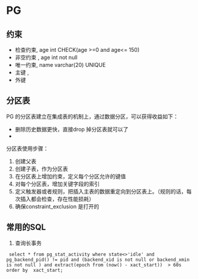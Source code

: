# PG
## 约束
- 检查约束,  age int CHECK(age >=0 and age<= 150)
- 非空约束 , age int not null
- 唯一约束,  name varchar(20) UNIQUE
- 主键 ,
- 外键
## 分区表
  PG 的分区表建立在集成表的机制上，通过数据分区，可以获得收益如下：
  - 删除历史数据更快，直接drop 掉分区表就可以了
  - 
  分区表使用步骤：
 1. 创建父表
 2. 创建子表，作为分区表
 3. 在分区表上增加约束，定义每个分区允许的键值
 4. 对每个分区表，增加关键字段的索引
 5. 定义触发器或者规则，把插入主表的数据重定向到分区表上。（规则的话，每次插入都会检查，存在性能损耗）
 6. 确保constraint_exclusion 是打开的

## 常用的SQL 
1. 查询长事务

``` select * from pg_stat_activity where state<>'idle' and pg_backend_pid() != pid and (backend_xid is not null or backend_xmin is not null ) and extract(epoch from (now() - xact_start))  > 60s order by  xact_start;```
